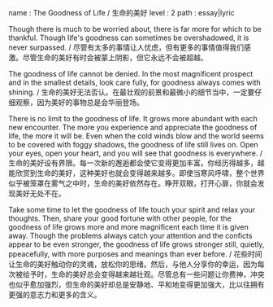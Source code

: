 name : The Goodness of Life / 生命的美好
level : 2
path : essay|lyric

Though there is much to be worried about, there is far more for which to be thankful. Though life's goodness can sometimes be overshadowed, it is never surpassed. / 尽管有太多的事情让人忧虑，但有更多的事情值得我们感激。尽管生命的美好有时会被蒙上阴影，但它永远不会被超越。

The goodness of life cannot be denied. In the most magnificent prospect and in the smallest details, look care fully, for goodness always comes with shining. / 生命的美好无法否认。在最壮观的前景和最微小的细节当中，一定要仔细观察，因为美好的事物总是会华丽登场。

There is no limit to the goodness of life. It grows more abundant with each new encounter. The more you experience and appreciate the goodness of life, the more it will be. Even when the cold winds blow and the world seems to be covered with foggy shadows, the goodness of life still lives on. Open your eyes, open your heart, and you will see that goodness is everywhere. / 生命的美好设有界限。每一次新的邂逅都会使它变得更加丰富。你经历得越多，越能欣赏到生命的美好，这种美好也就会变得越来越多。即使当寒风呼啸，整个世界似乎被笼罩在雾气之中时，生命的美好依然存在。睁开双眼，打开心扉，你就会发现美好无处不在。

Take some time to let the goodness of life touch your spirit and relax your thoughts. Then, share your good fortune with other people, for the goodness of life grows more and more magnificent each time it is given away. Though the problems always catch your attention and the conficts appear to be even stronger, the goodness of life grows stronger still, quietly, ppeacefully, with more purposes and meanings than ever before. / 花些时间让生命的美好触动你的灵魂，放松你的思绪。然后，与他人分享你的幸运，因为每次被给予时，生命的美好总会变得越来越壮观。尽管总有一些问题让你费神，冲突也似乎愈加强烈，但生命的美好却总是安静地、平和地变得更加强大，比以往拥有更强的意志力和更多的含义。
